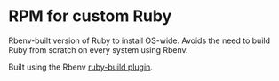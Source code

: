 # RPM for custom Ruby

Rbenv-built version of Ruby to install OS-wide. Avoids the need to build Ruby
from scratch on every system using Rbenv.

Built using the Rbenv [ruby-build
plugin](https://github.com/sstephenson/ruby-build).
